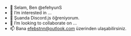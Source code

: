 - 👋 Selam, Ben @efehyunS
- 👀 I’m interested in ...
- 🌱 Şuanda Discord.js öğreniyorum.
- 💞️ I’m looking to collaborate on ...
- 📫 Bana efebstnn@outlook.com üzerinden ulaşabilirsiniz.

<!---
efehyunS/efehyunS is a ✨ special ✨ repository because its `README.md` (this file) appears on your GitHub profile.
You can click the Preview link to take a look at your changes.
--->
